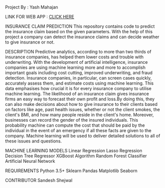 Project By : Yash Mahajan

LINK FOR WEB APP :
[CLICK HERE](https://ins-claim.el.r.appspot.com/)

INSURANCE CLAIM PREDICTION This repository contains code to predict the insurance claim based on the given parameters. With the help of this project a company can detect the insurance claims and can decide weather to give insurance or not.

DESCRIPTION Predictive analytics, according to more than two thirds of insurance companies, has helped them lower costs and trouble with underwriting. With the development of artificial intelligence, insurance companies are using machine learning more and more to accomplish important goals including cost cutting, improved underwriting, and fraud detection. Insurance companies, in particular, can screen cases quickly, accurately assess them, and estimate costs using machine learning. This data emphasises how crucial it is for every insurance company to utilise machine learning. The likelihood of an insurance claim gives insurance firms an easy way to forecast their own profit and loss.By doing this, they can also make decisions about how to give insurance to their clients based on factors like age, past health issues, whether or not the client smokes, the client's BMI, and how many people reside in the client's home. Moreover, businesses can record the gender of the insured individuals. This probability machine can compute the cost that should be paid by the individual in the event of an emergency if all these facts are given to the company. Machine learning will be used to deliver detailed solutions to all of these issues and questions.

MACHINE LEARNING MODELS Linear Regression Lasso Regression Decision Tree Regressor XGBoost Algorithm Random Forest Classifier Artificial Neural Network

REQUIREMENTS Python 3.5+ Sklearn Pandas Matplotlib Seaborn

CONTRIBUTOR Sandesh Shejwal
